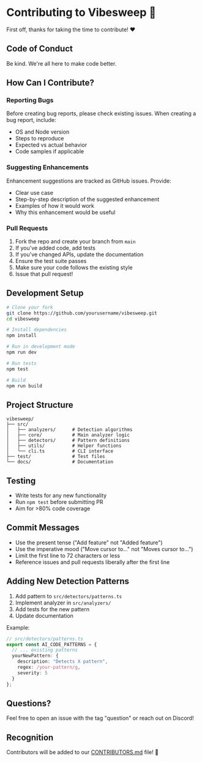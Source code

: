 # Contributing to Vibesweep 🧹

First off, thanks for taking the time to contribute! ❤️

## Code of Conduct

Be kind. We're all here to make code better.

## How Can I Contribute?

### Reporting Bugs

Before creating bug reports, please check existing issues. When creating a bug report, include:

- OS and Node version
- Steps to reproduce
- Expected vs actual behavior
- Code samples if applicable

### Suggesting Enhancements

Enhancement suggestions are tracked as GitHub issues. Provide:

- Clear use case
- Step-by-step description of the suggested enhancement
- Examples of how it would work
- Why this enhancement would be useful

### Pull Requests

1. Fork the repo and create your branch from `main`
2. If you've added code, add tests
3. If you've changed APIs, update the documentation
4. Ensure the test suite passes
5. Make sure your code follows the existing style
6. Issue that pull request!

## Development Setup

```bash
# Clone your fork
git clone https://github.com/yourusername/vibesweep.git
cd vibesweep

# Install dependencies
npm install

# Run in development mode
npm run dev

# Run tests
npm test

# Build
npm run build
```

## Project Structure

```
vibesweep/
├── src/
│   ├── analyzers/      # Detection algorithms
│   ├── core/           # Main analyzer logic
│   ├── detectors/      # Pattern definitions
│   ├── utils/          # Helper functions
│   └── cli.ts          # CLI interface
├── test/               # Test files
└── docs/               # Documentation
```

## Testing

- Write tests for any new functionality
- Run `npm test` before submitting PR
- Aim for >80% code coverage

## Commit Messages

- Use the present tense ("Add feature" not "Added feature")
- Use the imperative mood ("Move cursor to..." not "Moves cursor to...")
- Limit the first line to 72 characters or less
- Reference issues and pull requests liberally after the first line

## Adding New Detection Patterns

1. Add pattern to `src/detectors/patterns.ts`
2. Implement analyzer in `src/analyzers/`
3. Add tests for the new pattern
4. Update documentation

Example:
```typescript
// src/detectors/patterns.ts
export const AI_CODE_PATTERNS = {
  // ... existing patterns
  yourNewPattern: {
    description: "Detects X pattern",
    regex: /your-pattern/g,
    severity: 5
  }
};
```

## Questions?

Feel free to open an issue with the tag "question" or reach out on Discord!

## Recognition

Contributors will be added to our [CONTRIBUTORS.md](CONTRIBUTORS.md) file! 🌟